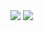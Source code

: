 <a><img align = "center" src = "https://github-readme-stats.vercel.app/api?username=identity-theft&count_private=true&show_icons=true&theme=radical"></a>
<a><img align = "center" src = "https://github-readme-stats.vercel.app/api/top-langs/?username=identity-theft&count_private=true&langs_count=8&show_icons=true&theme=radical"></a>
